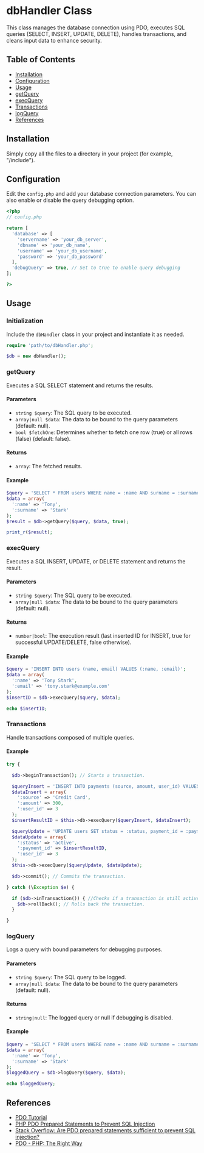 
# dbHandler Class

This class manages the database connection using PDO, executes SQL queries (SELECT, INSERT, UPDATE, DELETE), handles transactions, and cleans input data to enhance security.

## Table of Contents

- [Installation](#installation)
- [Configuration](#configuration)
- [Usage](#usage)
- [getQuery](#getquery)
- [execQuery](#execquery)
- [Transactions](#transactions)
- [logQuery](#logquery)
- [References](#references)

## Installation

Simply copy all the files to a directory in your project (for example, "/include").

## Configuration

Edit the `config.php` and add your database connection parameters. You can also enable or disable the query debugging option.

```php
<?php
// config.php

return [
  'database' => [
    'servername' => 'your_db_server',
    'dbname' => 'your_db_name',
    'username' => 'your_db_username',
    'password' => 'your_db_password'
  ],
  'debugQuery' => true, // Set to true to enable query debugging
];

?>
```

## Usage

### Initialization

Include the `dbHandler` class in your project and instantiate it as needed.

```php
require 'path/to/dbHandler.php';

$db = new dbHandler();
```

### getQuery

Executes a SQL SELECT statement and returns the results.

#### Parameters
- `string $query`: The SQL query to be executed.
- `array|null $data`: The data to be bound to the query parameters (default: null).
- `bool $fetchOne`: Determines whether to fetch one row (true) or all rows (false) (default: false).

#### Returns
- `array`: The fetched results.

#### Example

```php
$query = 'SELECT * FROM users WHERE name = :name AND surname = :surname';
$data = array(
  ':name' => 'Tony',
  ':surname' => 'Stark'
);
$result = $db->getQuery($query, $data, true);

print_r($result);
```

### execQuery

Executes a SQL INSERT, UPDATE, or DELETE statement and returns the result.

#### Parameters
- `string $query`: The SQL query to be executed.
- `array|null $data`: The data to be bound to the query parameters (default: null).

#### Returns
- `number|bool`: The execution result (last inserted ID for INSERT, true for successful UPDATE/DELETE, false otherwise).

#### Example

```php
$query = 'INSERT INTO users (name, email) VALUES (:name, :email)';
$data = array(
  ':name' => 'Tony Stark',
  ':email' => 'tony.stark@example.com'
);
$insertID = $db->execQuery($query, $data);

echo $insertID;
```

### Transactions

Handle transactions composed of multiple queries.

#### Example

```php
try {

  $db->beginTransaction(); // Starts a transaction.

  $queryInsert = 'INSERT INTO payments (source, amount, user_id) VALUES (:source, :amount, :user_id)';
  $dataInsert = array(
    ':source' => 'Credit Card',
    ':amount' => 300,
    ':user_id' => 3
  );
  $insertResultID = $this->db->execQuery($queryInsert, $dataInsert);

  $queryUpdate = 'UPDATE users SET status = :status, payment_id = :payment_id WHERE user_id = :user_id';
  $dataUpdate = array(
    ':status' => 'active',
    ':payment_id' => $insertResultID,
    ':user_id' => 3
  );
  $this->db->execQuery($queryUpdate, $dataUpdate);

  $db->commit(); // Commits the transaction.

} catch (\Exception $e) {

  if ($db->inTransaction()) { //Checks if a transaction is still active.
    $db->rollBack(); // Rolls back the transaction.
  }

}
```

### logQuery

Logs a query with bound parameters for debugging purposes.

#### Parameters
- `string $query`: The SQL query to be logged.
- `array|null $data`: The data to be bound to the query parameters (default: null).

#### Returns
- `string|null`: The logged query or null if debugging is disabled.

#### Example

```php
$query = 'SELECT * FROM users WHERE name = :name AND surname = :surname';
$data = array(
  ':name' => 'Tony',
  ':surname' => 'Stark'
);
$loggedQuery = $db->logQuery($query, $data);

echo $loggedQuery;
```

## References

- [PDO Tutorial](https://phpdelusions.net/pdo)
- [PHP PDO Prepared Statements to Prevent SQL Injection](https://websitebeaver.com/php-pdo-prepared-statements-to-prevent-sql-injection)
- [Stack Overflow: Are PDO prepared statements sufficient to prevent SQL injection?](https://stackoverflow.com/questions/134099/are-pdo-prepared-statements-sufficient-to-prevent-sql-injection?rq=1)
- [PDO - PHP: The Right Way](https://guidaphp.it/base/database/pdo)
